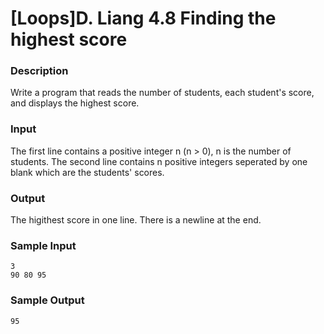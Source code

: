 # [Loops]D. Liang 4.8 Finding the highest score

### Description
Write a program that reads the number of students, each student's score, and displays the highest score.
### Input
The first line contains a positive integer n (n > 0), n is the number of students.
The second line contains n positive integers seperated by one blank which are the students' scores.
### Output
The higithest score in one line. There is a newline at the end.
### Sample Input
```
3
90 80 95
```
### Sample Output
```
95

```
